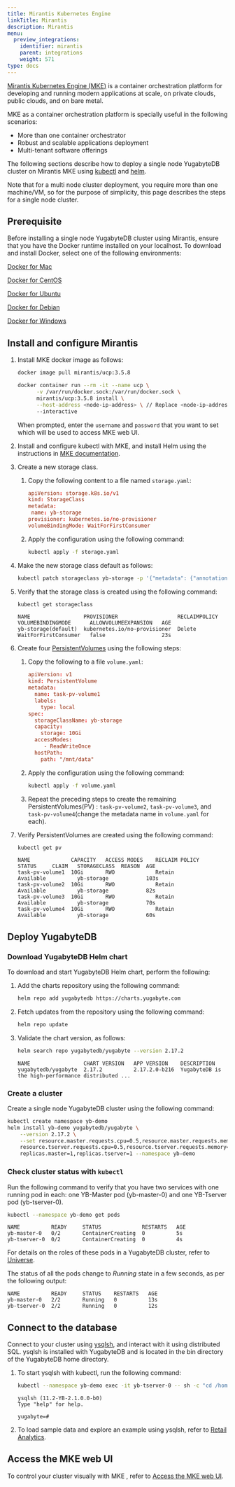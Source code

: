 ```yaml
---
title: Mirantis Kubernetes Engine
linkTitle: Mirantis
description: Mirantis
menu:
  preview_integrations:
    identifier: mirantis
    parent: integrations
    weight: 571
type: docs
---
```


[Mirantis Kubernetes Engine (MKE)](https://docs.mirantis.com/mke/3.5/overview.html) is a container orchestration platform for developing and running modern applications at scale, on private clouds, public clouds, and on bare metal.

MKE as a container orchestration platform is specially useful in the following scenarios:

- More than one container orchestrator
- Robust and scalable applications deployment
- Multi-tenant software offerings

The following sections describe how to deploy a single node YugabyteDB cluster on Mirantis MKE using [kubectl](https://kubernetes.io/docs/reference/kubectl/) and [helm](https://helm.sh/).

Note that for a multi node cluster deployment, you require more than one machine/VM, so for the purpose of simplicity, this page describes the steps for a single node cluster.

## Prerequisite

Before installing a single node YugabyteDB cluster using Mirantis, ensure that you have the Docker runtime installed on your localhost. To download and install Docker, select one of the following environments:

<i class="fa-brands fa-apple" aria-hidden="true"></i> [Docker for Mac](https://store.docker.com/editions/community/docker-ce-desktop-mac)

<i class="fa-brands fa-centos"></i> [Docker for CentOS](https://store.docker.com/editions/community/docker-ce-server-centos)

<i class="fa-brands fa-ubuntu"></i> [Docker for Ubuntu](https://store.docker.com/editions/community/docker-ce-server-ubuntu)

<i class="icon-debian"></i> [Docker for Debian](https://store.docker.com/editions/community/docker-ce-server-debian)

<i class="fa-brands fa-windows" aria-hidden="true"></i> [Docker for Windows](https://store.docker.com/editions/community/docker-ce-desktop-windows)

## Install and configure Mirantis

1. Install MKE docker image as follows:

    ```sh
    docker image pull mirantis/ucp:3.5.8
    ```

    ```sh
    docker container run --rm -it --name ucp \
          -v /var/run/docker.sock:/var/run/docker.sock \
          mirantis/ucp:3.5.8 install \
          --host-address <node-ip-address> \ // Replace <node-ip-address> with the IP address of your machine.
          --interactive
    ```

    When prompted, enter the `username` and `password` that you want to set which will be used to access MKE web UI.

1. Install and configure kubectl with MKE, and install Helm using the instructions in [MKE documentation](https://docs.mirantis.com/mke/3.5/ops/access-cluster/configure-kubectl.html?highlight=kubectl).

1. Create a new storage class.

    1. ​​Copy the following content to a file named `storage.yaml`:

        ```conf
        apiVersion: storage.k8s.io/v1
        kind: StorageClass
        metadata:
         name: yb-storage
        provisioner: kubernetes.io/no-provisioner
        volumeBindingMode: WaitForFirstConsumer
        ```

    1. Apply the configuration using the following command:

        ```sh
        kubectl apply -f storage.yaml
        ```

1. Make the new storage class default as follows:

    ```sh
    kubectl patch storageclass yb-storage -p '{"metadata": {"annotations":{"storageclass.kubernetes.io/is-default-class":"true"}}}'
    ```

1. Verify that the storage class is created using the following command:

    ```sh
    kubectl get storageclass
    ```

    ```output
    NAME                 PROVISIONER                   RECLAIMPOLICY   VOLUMEBINDINGMODE      ALLOWVOLUMEEXPANSION   AGE
    yb-storage(default)  kubernetes.io/no-provisioner  Delete          WaitForFirstConsumer   false                  23s
    ```

1. Create four [PersistentVolumes](https://kubernetes.io/docs/concepts/storage/persistent-volumes/) using the following steps:

    1. Copy the following to a file `volume.yaml`:

        ```conf
        apiVersion: v1
        kind: PersistentVolume
        metadata:
          name: task-pv-volume1
          labels:
            type: local
        spec:
          storageClassName: yb-storage
          capacity:
            storage: 10Gi
          accessModes:
             - ReadWriteOnce
          hostPath:
            path: "/mnt/data"
        ```

    1. Apply the configuration using the following command:

        ```sh
        kubectl apply -f volume.yaml
        ```

    1. Repeat the preceding steps to create the remaining PersistentVolumes(PV) : `task-pv-volume2`, `task-pv-volume3`, and `task-pv-volume4`(change the metadata name in `volume.yaml` for each).


1. Verify PersistentVolumes are created using the following command:

    ```sh
    kubectl get pv
    ```

    ```output
    NAME             CAPACITY   ACCESS MODES    RECLAIM POLICY    STATUS     CLAIM   STORAGECLASS  REASON  AGE
    task-pv-volume1  10Gi       RWO             Retain            Available          yb-storage            103s
    task-pv-volume2  10Gi       RWO             Retain            Available          yb-storage            82s
    task-pv-volume3  10Gi       RWO             Retain            Available          yb-storage            70s
    task-pv-volume4  10Gi       RWO             Retain            Available          yb-storage            60s
    ```

## Deploy YugabyteDB

### Download YugabyteDB Helm chart

To download and start YugabyteDB Helm chart, perform the following:

1. Add the charts repository using the following command:

    ```sh
    helm repo add yugabytedb https://charts.yugabyte.com
    ```

1. Fetch updates from the repository using the following command:

    ```sh
    helm repo update
    ```

1. Validate the chart version, as follows:

    ```sh
    helm search repo yugabytedb/yugabyte --version 2.17.2
    ```

    ```output
    NAME                 CHART VERSION   APP VERSION    DESCRIPTION
    yugabytedb/yugabyte  2.17.2          2.17.2.0-b216  YugabyteDB is the high-performance distributed ...
    ```

### Create a cluster

Create a single node YugabyteDB cluster using the following command:

```sh
kubectl create namespace yb-demo
helm install yb-demo yugabytedb/yugabyte \
    --version 2.17.2 \
    --set resource.master.requests.cpu=0.5,resource.master.requests.memory=0.5Gi,\
    resource.tserver.requests.cpu=0.5,resource.tserver.requests.memory=0.5Gi,\
    replicas.master=1,replicas.tserver=1 --namespace yb-demo
```

### Check cluster status with `kubectl`

Run the following command to verify that you have two services with one running pod in each: one YB-Master pod (yb-master-0) and one YB-Tserver pod (yb-tserver-0).

```sh
kubectl --namespace yb-demo get pods
```

```output
NAME          READY     STATUS             RESTARTS   AGE
yb-master-0   0/2       ContainerCreating  0          5s
yb-tserver-0  0/2       ContainerCreating  0          4s
```

For details on the roles of these pods in a YugabyteDB cluster, refer to [Universe](../../architecture/concepts/universe/).

The status of all the pods change to  _Running_ state in a few seconds, as per the following output:

```output
NAME          READY     STATUS    RESTARTS   AGE
yb-master-0   2/2       Running   0          13s
yb-tserver-0  2/2       Running   0          12s
```

## Connect to the database

Connect to your cluster using [ysqlsh](../../admin/ysqlsh/), and interact with it using distributed SQL. ysqlsh is installed with YugabyteDB and is located in the bin directory of the YugabyteDB home directory.

1. To start ysqlsh with kubectl, run the following command:

    ```sh
    kubectl --namespace yb-demo exec -it yb-tserver-0 -- sh -c "cd /home/yugabyte && ysqlsh -h yb-tserver-0 --echo-queries"
    ```

    ```output
    ysqlsh (11.2-YB-2.1.0.0-b0)
    Type "help" for help.

    yugabyte=#
    ```

1. To load sample data and explore an example using ysqlsh, refer to [Retail Analytics](../../sample-data/retail-analytics/).

## Access the MKE web UI

To control your cluster visually with MKE , refer to [Access the MKE web UI](https://docs.mirantis.com/mke/3.6/ops/access-cluster/access-web-ui.html).
